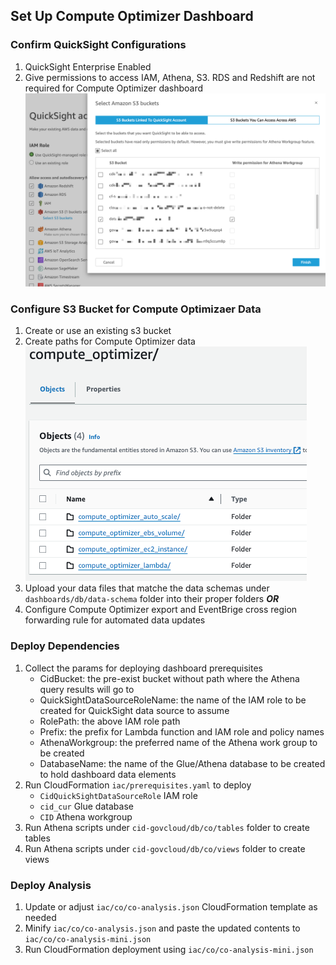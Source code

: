 ## Set Up Compute Optimizer Dashboard

### Confirm QuickSight Configurations
1. QuickSight Enterprise Enabled
1. Give permissions to access IAM, Athena, S3. RDS and Redshift are not required for Compute Optimizer dashboard
    ![athena-workgroup-permission](images/athena-workgroup-permission.png)

### Configure S3 Bucket for Compute Optimizaer Data
1. Create or use an existing s3 bucket
1. Create paths for Compute Optimizer data
    ![s3 path](images/s3-path.png)
1. Upload your data files that matche the data schemas under `dashboards/db/data-schema` folder into their proper folders ***OR***
1. Configure Compute Optimizer export and EventBrige cross region forwarding rule for automated data updates

### Deploy Dependencies
1. Collect the params for deploying dashboard prerequisites
    - CidBucket: the pre-exist bucket without path where the Athena query results will go to
    - QuickSightDataSourceRoleName: the name of the IAM role to be created for QuickSight data source to assume
    - RolePath: the above IAM role path
    - Prefix: the prefix for Lambda function and IAM role and policy names
    - AthenaWorkgroup: the preferred name of the Athena work group to be created
    - DatabaseName: the name of the Glue/Athena database to be created to hold dashboard data elements
1. Run CloudFormation `iac/prerequisites.yaml` to deploy 
    * `CidQuickSightDataSourceRole` IAM role
    * `cid_cur` Glue database
    * `CID` Athena workgroup
1. Run Athena scripts under `cid-govcloud/db/co/tables` folder to create tables
1. Run Athena scripts under `cid-govcloud/db/co/views` folder to create views

### Deploy Analysis
1. Update or adjust `iac/co/co-analysis.json` CloudFormation template as needed
1. Minify `iac/co/co-analysis.json` and paste the updated contents to `iac/co/co-analysis-mini.json`
1. Run CloudFormation deployment using `iac/co/co-analysis-mini.json`
